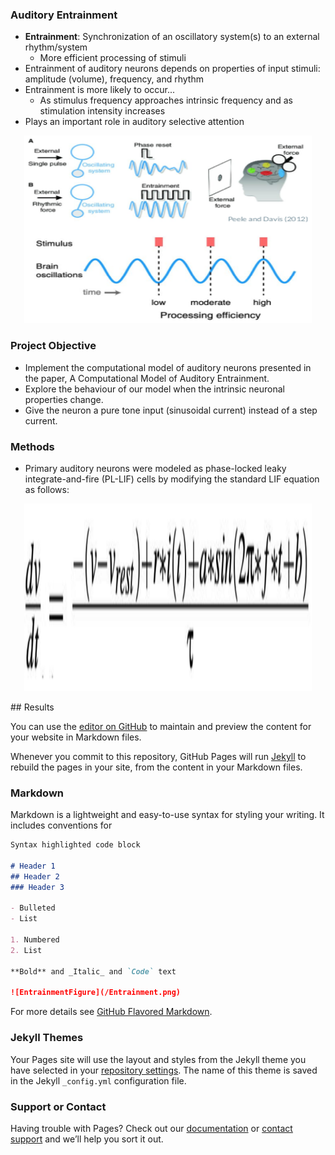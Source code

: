 ### Auditory Entrainment
* **Entrainment**: Synchronization of an oscillatory system(s) to an external rhythm/system
   * More efficient processing of stimuli
* Entrainment of auditory neurons depends on properties of input stimuli: amplitude (volume), frequency, and rhythm
* Entrainment is more likely to occur...
   * As stimulus frequency approaches intrinsic frequency and as stimulation intensity increases
* Plays an important role in auditory selective attention

<p align="center">
  <img width="460" height="300" src="/entrainment.png">
</p>

### Project Objective
* Implement the computational model of auditory neurons presented in the paper, A Computational Model of Auditory Entrainment.
* Explore the behaviour of our model when the intrinsic neuronal properties change.
* Give the neuron a pure tone input (sinusoidal current) instead of a step current.

### Methods
* Primary auditory neurons were modeled as phase-locked leaky integrate-and-fire (PL-LIF) cells by modifying the standard LIF equation as follows:

<p align="center">
  <img width="460" height="300" src="/LIF.png">
</p>
## Results



You can use the [editor on GitHub](https://github.com/shaanverma/Computational-Model-of-Auditory-Entrainment/edit/gh-pages/index.md) to maintain and preview the content for your website in Markdown files.

Whenever you commit to this repository, GitHub Pages will run [Jekyll](https://jekyllrb.com/) to rebuild the pages in your site, from the content in your Markdown files.

### Markdown

Markdown is a lightweight and easy-to-use syntax for styling your writing. It includes conventions for

```markdown
Syntax highlighted code block

# Header 1
## Header 2
### Header 3

- Bulleted
- List

1. Numbered
2. List

**Bold** and _Italic_ and `Code` text

![EntrainmentFigure](/Entrainment.png)
```

For more details see [GitHub Flavored Markdown](https://guides.github.com/features/mastering-markdown/).

### Jekyll Themes

Your Pages site will use the layout and styles from the Jekyll theme you have selected in your [repository settings](https://github.com/shaanverma/Computational-Model-of-Auditory-Entrainment/settings/pages). The name of this theme is saved in the Jekyll `_config.yml` configuration file.

### Support or Contact

Having trouble with Pages? Check out our [documentation](https://docs.github.com/categories/github-pages-basics/) or [contact support](https://support.github.com/contact) and we’ll help you sort it out.
